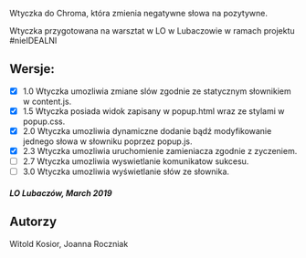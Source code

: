Wtyczka do Chroma, która zmienia negatywne słowa na pozytywne.

Wtyczka przygotowana na warsztat w LO w Lubaczowie w ramach projektu #nieIDEALNI

## Wersje:
- [X] 1.0 Wtyczka umozliwia zmiane slów zgodnie ze statycznym słownikiem w content.js.
- [X] 1.5 Wtyczka posiada widok zapisany w popup.html wraz ze stylami w popup.css.
- [X] 2.0 Wtyczka umozliwia dynamiczne dodanie bądź modyfikowanie jednego słowa w słowniku poprzez popup.js.
- [X] 2.3 Wtyczka umozliwia uruchomienie zamieniacza zgodnie z zyczeniem.
- [ ] 2.7 Wtyczka umozliwia wyswietlanie komunikatow sukcesu.
- [ ] 3.0 Wtyczka umozliwia wyświetlanie słów ze słownika.

##### LO Lubaczów, March 2019 

## Autorzy
Witold Kosior, Joanna Roczniak

